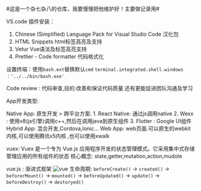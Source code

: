 #这是一个杂七杂八的仓库，我要慢慢把他维护好！主要做记录用#


VS.code 插件安装：
1. Chinese (Simplified) Language Pack for Visual Studio Code 汉化包
2. HTML Snippets html标签高亮及支持
3. Vetur Vue语法及标签高亮支持
4. Prettier - Code formatter 代码格式化


设置终端：使用`bash.ext`替换默认`cmd`
`terminal.integrated.shell.windows ：'../../bin/bash.exe'`

Code review : 代码审查,目的:改善和保证代码质量.还有更能促进团队沟通及学习

App开发类型:

Native App: 原生开发
    > 跨平台方案: 
    1. React Native: 通过js调用native
    2. Wexx : 使用v8(js引擎)调用c++,然后在调用java到原生组件
    3. Flutter : Google UI组件
Hybrid App: 混合开发,Cordova,Ionic...
Web App: web页面.可以原生的webkit内核,可以使用腾讯x5内核 ,也可以使用xwalk

vuex: Vuex 是一个专为 Vue.js 应用程序开发的状态管理模式。它采用集中式存储管理应用的所有组件的状态
核心概念: state,getter,mutation,action,mudole

vue.js : 渐进式框架
![vue](https://cn.vuejs.org/images/lifecycle.png)
生命周期: `beforeCreate()` -> `created()` -> `beforerMount()` -> `mounted()` -> `beforeUpdated()` -> `update()` -> `beforeDestroy()` -> `destoryed()`

